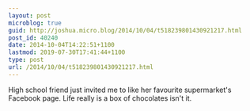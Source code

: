 ```yaml
---
layout: post
microblog: true
guid: http://joshua.micro.blog/2014/10/04/t518239801430921217.html
post_id: 40240
date: 2014-10-04T14:22:51+1100
lastmod: 2019-07-30T17:41:44+1100
type: post
url: /2014/10/04/t518239801430921217.html
---
```

High school friend just invited me to like her favourite supermarket's Facebook page. Life really is a box of chocolates isn't it.
